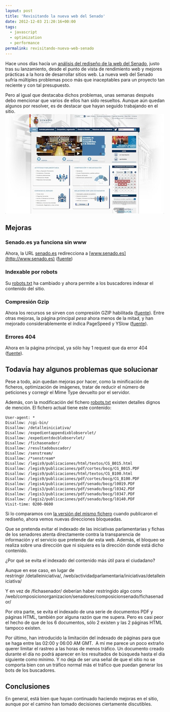 ```yaml
---
layout: post
title: 'Revisitando la nueva web del Senado'
date: 2012-12-03 21:20:16+00:00
tags:
  - javascript
  - optimization
  - performance
permalink: revisitando-nueva-web-senado
---
```


Hace unos días hacía un [análisis del rediseño de la web del Senado](/estudiando-el-rediseno-de-la-web-del-senado-de-espana/), justo tras su lanzamiento, desde el punto de vista de rendimiento web y mejores prácticas a la hora de desarrollar sitios web. La nueva web del Senado sufría múltiples problemas poco más que inaceptables para un proyecto tan reciente y con tal presupuesto.

<!-- more -->
Pero al igual que destacaba dichos problemas, unas semanas después debo mencionar que varios de ellos han sido resueltos. Aunque aún quedan algunos por resolver, es de destacar que hayan seguido trabajando en el sitio.
![Web del Senado de España](/assets/images/posts/web-senado.jpg)

## Mejoras
### Senado.es ya funciona sin www
Ahora, la URL [senado.es](http://senado.es) redirecciona a [www.senado.es](http://www.senado.es) ([fuente](http://www.webpagetest.org/result/121203_ZZ_4QD/1/details/))

### Indexable por robots
Su [robots.txt](http://www.senado.es/robots.txt) ha cambiado y ahora permite a los buscadores indexar el contenido del sitio.

### Compresi&#243;n Gzip
Ahora los recursos se sirven con compresión GZIP habilitada ([fuente](http://gtmetrix.com/compare/BN8ZgvCB/3gwi5Qp4)). Entre otras mejoras, la página principal _pesa_ ahora menos de la mitad, y han mejorado considerablemente el índica PageSpeed y YSlow ([fuente](http://gtmetrix.com/reports/www.senado.es/eS68ECWL)).

### Errores 404
Ahora en la página principal, ya sólo hay 1 request que da error 404 ([fuente](http://www.webpagetest.org/result/121203_ZZ_4QD/1/details/)).

## Todav&#237;a hay algunos problemas que solucionar
Pese a todo, aún quedan mejoras por hacer, como la minificación de ficheros, optimización de imágenes, tratar de reducir el número de peticiones y corregir el Mime Type devuelto por el servidor.

Además, con la modificación del fichero [robots.txt](http://www.senado.es/robots.txt) existen detalles dignos de mención. El fichero actual tiene este contenido:

```
User-agent: *
Disallow: /cgi-bin/
Disallow: /detalleiniciativa/
Disallow: /expedientappendixblobservlet/
Disallow: /expedientdocblobservlet/
Disallow: /fichasenador/
Disallow: /resultadobuscador/
Disallow: /senstream/
Disallow: /*senstream*
Disallow: /legis9/publicaciones/html/textos/CG_B015.html
Disallow: /legis9/publicaciones/pdf/cortes/bocg/CG_B015.PDF
Disallow: /legis9/publicaciones/html/textos/CG_B100.html
Disallow: /legis9/publicaciones/pdf/cortes/bocg/CG_B100.PDF
Disallow: /legis4/publicaciones/pdf/senado/bocg/l0019.PDF
Disallow: /legis3/publicaciones/pdf/senado/bocg/l0342.PDF
Disallow: /legis3/publicaciones/pdf/senado/bocg/l0347.PDF
Disallow: /legis2/publicaciones/pdf/senado/bocg/l0140.PDF
Visit-time: 0200-0600
```

Si lo comparamos con [la versión del mismo fichero](/estudiando-el-rediseno-de-la-web-del-senado-de-espana/#no-indexable) cuando publicaron el rediseño, ahora vemos nuevas direcciones bloqueadas.

Que se pretenda evitar el indexado de las iniciativas parlamentarias y fichas de los senadores atenta directamente contra la transparencia de información y el servicio que pretende dar esta web. Además, el bloqueo se realiza sobre una dirección que ni siquiera es la dirección donde está dicho contenido.

¿Por qué se evita el indexado del contenido más útil para el ciudadano?

Aunque en ese caso, en lugar de restringir /detalleiniciativa/, /web/actividadparlamentaria/iniciativas/detalleiniciativa/

Y en vez de /fichasenador/ deberían haber restringido algo como /web/composicionorganizacion/senadores/composicionsenado/fichasenador/

Por otra parte, se evita el indexado de una serie de documentos PDF y páginas HTML, también por alguna razón que me supera. Pero es casi peor el hecho de que de los 6 documentos, sólo 2 existen y las 2 páginas HTML tampoco existen.

Por último, han introducido la limitación del indexado de páginas para que se haga entre las 02:00 y 06:00 AM GMT.  A mí me parece un poco extraño querer limitar el rastreo a las horas de menos tráfico. Un documento creado durante el día no podrá aparecer en los resultados de búsqueda hasta el día siguiente como mínimo. Y no deja de ser una señal de que el sitio no se comporta bien con un tráfico normal más el tráfico que puedan generar los bots de los buscadores.

## Conclusiones
En general, está bien que hayan continuado haciendo mejoras en el sitio, aunque por el camino han tomado decisiones ciertamente discutibles.
